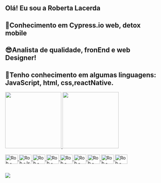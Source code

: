 ## Olá! Eu sou a Roberta Lacerda
## 👏Conhecimento em Cypress.io web, detox mobile
## 😎Analista de qualidade, fronEnd e web Designer!  
## 💖Tenho conhecimento em algumas linguagens: JavaScript, html, css,reactNative.

<div>
  <a href="https://github.com/rob364">
  <img height="180em" src="https://github-readme-stats.vercel.app/api?username=rob364&show_icons=true&theme=dark&include_all_commits=true&count_private=true/">
  <img height="180em" src="https://github-readme-stats.vercel.app/api/top-langs/?username=rob364&layout=compact&langs_count=16&theme=dark/">
</div>

<div style="display: inline_block"><br>
  
  
  <img align="center" alt="Rob -Cplusplus" height="30" width="40" src="https://cdn.jsdelivr.net/gh/devicons/devicon/icons/cplusplus/cplusplus-original.svg">
  <img align="center" alt="Rob -Js" height="30" width="40" src="https://cdn.jsdelivr.net/gh/devicons/devicon/icons/javascript/javascript-original.svg">
  <img align="center" alt="Rob -Java" height="30" width="40" src="https://cdn.jsdelivr.net/gh/devicons/devicon/icons/java/java-plain-wordmark.svg">
  <img align="center" alt="Rob -Java" height="30" width="40" src="https://cdn.jsdelivr.net/gh/devicons/devicon/icons/python/python-original-wordmark.svg">
  <img align="center" alt="Rob -Java" height="30" width="40" src="https://cdn.jsdelivr.net/gh/devicons/devicon/icons/csharp/csharp-original.svg">
  <img align="center" alt="Rob -Java" height="30" width="40" src="https://cdn.jsdelivr.net/gh/devicons/devicon/icons/html5/html5-original-wordmark.svg">
  <img align="center" alt="Rob -Java" height="30" width="40" src="https://cdn.jsdelivr.net/gh/devicons/devicon/icons/css3/css3-original-wordmark.svg">
  <img align="center" alt="Rob -Java" height="30" width="40" src="https://cdn.jsdelivr.net/gh/devicons/devicon/icons/c/c-original.svg">
  <img align="center" alt="Rob -Java" height="30" width="40" src="https://cdn.jsdelivr.net/gh/devicons/devicon/icons/php/php-original.svg">
  
 
</div>
  
##
  
<div> 
  
  <a href="https://www.linkedin.com/in/roberta-lacerda/" target="_blank"><img src="https://img.shields.io/badge/LinkedIn-0077B5?style=for-the-badge&logo=linkedin&logoColor=white" target=_blank></a>
  
</div>
  
